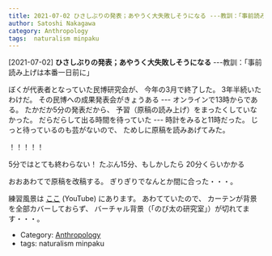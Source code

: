 ```yaml
---
title: 2021-07-02 ひさしぶりの発表；あやうく大失敗しそうになる ---教訓：「事前読み上げは本番一日前に」
author: Satoshi Nakagawa
category: Anthropology
tags:  naturalism minpaku
---
```


[2021-07-02] **ひさしぶりの発表；あやうく大失敗しそうになる**  ---教訓：「事前読み上げは本番一日前に」

 ぼくが代表者となっていた民博研究会が、
今年の3月で終了した。
3年半続いたわけだ。
その民博への成果発表会がきょうある ---
オンラインで13時からである。
たかだか5分の発表だから、
予習（原稿の読み上げ）をまったくしていなかった。
だらだらして出る時間を待っていた ---
時計をみると11時だった。
じっと待っているのも芸がないので、
ためしに原稿を読みあげてみた。

 ！！！！！

 5分ではとても終わらない！
たぶん15分、もしかしたら 20分くらいかかる

 おおあわてで原稿を改稿する。
ぎりぎりでなんとか間に合った・・・。

 練習風景は
[ここ](https://youtu.be/cmVI7kFrSSw) (YouTube)
にあります。
あわてていたので、
カーテンが背景を全部カバーしておらず、
バーチャル背景（「のび太の研究室」）が切れてます・・・。

- Category: [Anthropology](https://merapano.github.io/categories.html#Anthropology)
- tags:  naturalism minpaku
